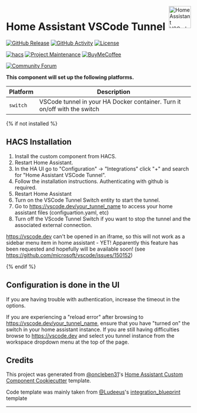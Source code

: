 <img src="https://raw.githubusercontent.com/adechant/ha_vscode/master/images/icon.png?raw=true" alt="Home Assistant VSCode Tunel logo" title="HA VSCode Tunnel" align="right" height="60" />

# Home Assistant VSCode Tunnel

[![GitHub Release][releases-shield]][releases]
[![GitHub Activity][commits-shield]][commits]
[![License][license-shield]][license]

[![hacs][hacsbadge]][hacs]
[![Project Maintenance][maintenance-shield]][user_profile]
[![BuyMeCoffee][buymecoffeebadge]][buymecoffee]

[![Community Forum][forum-shield]][forum]

**This component will set up the following platforms.**

| Platform        | Description                                                                |
| --------------- | -------------------------------------------------------------------------- |
| `switch`        | VSCode tunnel in your HA Docker container. Turn it on/off with the switch  |



{% if not installed %}

## HACS Installation

1. Install the custom component from HACS.
2. Restart Home Assistant.
3. In the HA UI go to "Configuration" -> "Integrations" click "+" and search for "Home Assistant VSCode Tunnel".
4. Follow the installation instructions. Authenticating with github is required.
5. Restart Home Assistant
6. Turn on the VSCode Tunnel Switch entity to start the tunnel.
7. Go to https://vscode.dev/your_tunnel_name to access your home assistant files (configuartion.yaml, etc)
8. Turn off the VScode Tunnel Switch if you want to stop the tunnel and the associated external connection.

https://vscode.dev can't be opened in an iframe, so this will not work as a sidebar menu item in home assistant - YET! Apparently this feature has been requested and hopefully will be available soon! (see https://github.com/microsoft/vscode/issues/150152)

{% endif %}

## Configuration is done in the UI

If you are having trouble with authentication, increase the timeout in the options.

If you are experiencing a "reload error" after browsing to https://vscode.dev/your_tunnel_name, ensure that you have "turned on" the switch in your home assistant instance. If you are still having difficulties browse to https://vscode.dev and select you tunnel instance from the workspace dropdown menu at the top of the page.

<!---->

## Credits

This project was generated from [@oncleben31](https://github.com/oncleben31)'s [Home Assistant Custom Component Cookiecutter](https://github.com/oncleben31/cookiecutter-homeassistant-custom-component) template.

Code template was mainly taken from [@Ludeeus](https://github.com/ludeeus)'s [integration_blueprint][integration_blueprint] template

---

[integration_blueprint]: https://github.com/custom-components/integration_blueprint
[buymecoffee]: https://www.buymeacoffee.com/adechant
[buymecoffeebadge]: https://img.shields.io/badge/buy%20me%20a%20coffee-donate-yellow.svg?style=for-the-badge
[commits-shield]: https://img.shields.io/github/commit-activity/y/adechant/ha_vscode.svg?style=for-the-badge
[commits]: https://github.com/adechant/ha_vscode/commits/main
[hacs]: https://hacs.xyz
[hacsbadge]: https://img.shields.io/badge/HACS-Custom-orange.svg?style=for-the-badge
[forum-shield]: https://img.shields.io/badge/community-forum-brightgreen.svg?style=for-the-badge
[forum]: https://community.home-assistant.io/
[license]: https://github.com/adechant/ha_vscode/blob/main/LICENSE
[license-shield]: https://img.shields.io/github/license/adechant/ha_vscode.svg?style=for-the-badge
[maintenance-shield]: https://img.shields.io/badge/maintainer-%40adechant-blue.svg?style=for-the-badge
[releases-shield]: https://img.shields.io/github/release/adechant/ha_vscode.svg?style=for-the-badge
[releases]: https://github.com/adechant/ha_vscode/releases
[user_profile]: https://github.com/adechant
